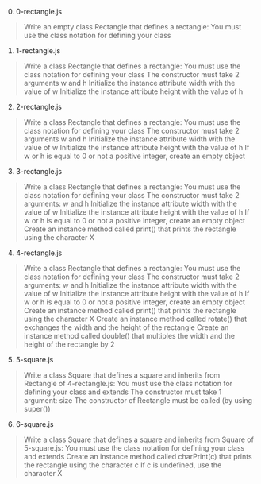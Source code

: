 0. 0-rectangle.js
>Write an empty class Rectangle that defines a rectangle:
>You must use the class notation for defining your class

1. 1-rectangle.js
>Write a class Rectangle that defines a rectangle:
>You must use the class notation for defining your class
>The constructor must take 2 arguments w and h
>Initialize the instance attribute width with the value of w
>Initialize the instance attribute height with the value of h

2. 2-rectangle.js
>Write a class Rectangle that defines a rectangle:
>You must use the class notation for defining your class
>The constructor must take 2 arguments w and h
>Initialize the instance attribute width with the value of w
>Initialize the instance attribute height with the value of h
>If w or h is equal to 0 or not a positive integer, create an empty object

3. 3-rectangle.js
>Write a class Rectangle that defines a rectangle:
>You must use the class notation for defining your class
>The constructor must take 2 arguments: w and h
>Initialize the instance attribute width with the value of w
>Initialize the instance attribute height with the value of h
>If w or h is equal to 0 or not a positive integer, create an empty object
>Create an instance method called print() that prints the rectangle using the character X

4. 4-rectangle.js
>Write a class Rectangle that defines a rectangle:
>You must use the class notation for defining your class
>The constructor must take 2 arguments: w and h
>Initialize the instance attribute width with the value of w
>Initialize the instance attribute height with the value of h
>If w or h is equal to 0 or not a positive integer, create an empty object
>Create an instance method called print() that prints the rectangle using the character X
>Create an instance method called rotate() that exchanges the width and the height of the rectangle
>Create an instance method called double() that multiples the width and the height of the rectangle by 2

5. 5-square.js
>Write a class Square that defines a square and inherits from Rectangle of 4-rectangle.js:
>You must use the class notation for defining your class and extends
>The constructor must take 1 argument: size
>The constructor of Rectangle must be called (by using super())

6. 6-square.js
>Write a class Square that defines a square and inherits from Square of 5-square.js:
>You must use the class notation for defining your class and extends
>Create an instance method called charPrint(c) that prints the rectangle using the character c
>If c is undefined, use the character X